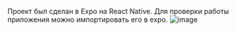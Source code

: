 Проект был сделан в Expo на React Native. Для проверки работы приложения можно импортировать его в expo.
![image](https://github.com/uropbbro1/Sosnovskikh_final_project/assets/110348463/864a09d1-1afb-4fb4-88e2-f3d0c1954924)

